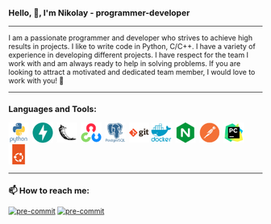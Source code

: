 ### Hello, 👋, I'm Nikolay - programmer-developer
___

I am a passionate programmer and developer who strives to achieve high results in projects. I like to write code in Python, C/C++. I have a variety of experience in developing different projects. I have respect for the team I work with and am always ready to help in solving problems.
If you are looking to attract a motivated and dedicated team member, I would love to work with you! 🚀
___

### Languages and Tools:
<div>
  <img src="https://github.com/devicons/devicon/blob/master/icons/python/python-original-wordmark.svg" title="Python" alt="Python" width="40" height="40"/>&nbsp;
  <img src="https://github.com/devicons/devicon/blob/master/icons/fastapi/fastapi-original.svg" title="FastApi" alt="FastApi" width="40" height="40"/>&nbsp;
  <img src="https://github.com/devicons/devicon/blob/master/icons/flask/flask-original.svg" title="Flask" alt="Flask" width="40" height="40"/>&nbsp;
  <img src="https://github.com/devicons/devicon/blob/master/icons/opencv/opencv-original.svg" title="opencv" alt="opencv" width="40" height="40"/>&nbsp;
  <img src="https://github.com/devicons/devicon/blob/master/icons/postgresql/postgresql-plain-wordmark.svg" title="PostgreSQL" alt="PostgreSQL" width="40" height="40"/>&nbsp;
  <img src="https://github.com/devicons/devicon/blob/master/icons/git/git-original-wordmark.svg" title="Git" **alt="Git" width="40" height="40"/>
  <img src="https://github.com/devicons/devicon/blob/master/icons/docker/docker-plain-wordmark.svg" title="Docker" alt="Docker" width="40" height="40"/>&nbsp;
  <img src="https://github.com/devicons/devicon/blob/master/icons/nginx/nginx-original.svg" title="Nginx" alt="Nginx" width="40" height="40"/>&nbsp;
  <img src="https://github.com/devicons/devicon/blob/master/icons/postman/postman-original.svg" title="Postman" alt="Postman " width="40" height="40"/>&nbsp;
  <img src="https://github.com/devicons/devicon/blob/master/icons/pycharm/pycharm-original.svg"  title="PyCharm" alt="PyCharm" width="40" height="40"/>&nbsp;
  <img src="https://github.com/devicons/devicon/blob/master/icons/ubuntu/ubuntu-original.svg" title="Ubuntu" alt="Ubuntu" width="40" height="40"/>&nbsp;
  
</div>

___
### 📫 How to reach me:
[![pre-commit](https://img.shields.io/badge/Telegram-NikolaiBabuhin-26A5E4?logo=telegram&logoColor=white)](https://t.me/NikolaiBabuhin)
[![pre-commit](https://img.shields.io/badge/email-nickolai.babuhin@yandex.ru-005FF9?logo=maildotru&logoColor=white)](mailto:nickolai.babuhin@yandex.ru)


<!--
**nik911/nik911** is a ✨ _special_ ✨ repository because its `README.md` (this file) appears on your GitHub profile.

Here are some ideas to get you started:

- 🔭 I’m currently working on ...
- 🌱 I’m currently learning ...
- 👯 I’m looking to collaborate on ...
- 🤔 I’m looking for help with ...
- 💬 Ask me about ...
- 📫 How to reach me: ...
- 😄 Pronouns: ...
- ⚡ Fun fact: ...
-->
